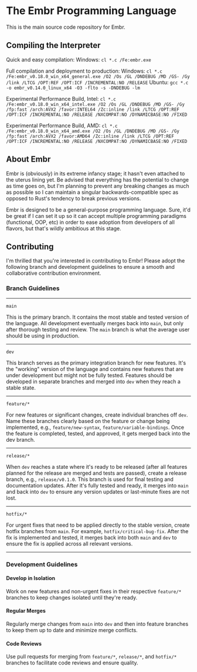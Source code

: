 # The Embr Programming Language

This is the main source code repository for Embr.

## Compiling the Interpreter

Quick and easy compilation:
Windows: `cl *.c /Fe:embr.exe`

Full compilation and deployment to production:
Windows: `cl *.c /Fe:embr_v0.18.0_win_x64_general.exe /O2 /Os /GL /DNDEBUG /MD /GS- /Gy /link /LTCG /OPT:REF /OPT:ICF /INCREMENTAL:NO /RELEASE`
Ubuntu: `gcc *.c -o embr_v0.14.0_linux_x64 -O3 -flto -s -DNDEBUG -lm`

Experimental Performance Build, Intel: `cl *.c /Fe:embr_v0.18.0_win_x64_intel.exe /O2 /Os /GL /DNDEBUG /MD /GS- /Gy /fp:fast /arch:AVX2 /favor:INTEL64 /Zc:inline /link /LTCG /OPT:REF /OPT:ICF /INCREMENTAL:NO /RELEASE /NXCOMPAT:NO /DYNAMICBASE:NO /FIXED`

Experimental Performance Build, AMD: `cl *.c /Fe:embr_v0.18.0_win_x64_amd.exe /O2 /Os /GL /DNDEBUG /MD /GS- /Gy /fp:fast /arch:AVX2 /favor:AMD64 /Zc:inline /link /LTCG /OPT:REF /OPT:ICF /INCREMENTAL:NO /RELEASE /NXCOMPAT:NO /DYNAMICBASE:NO /FIXED`

## About Embr

Embr is (obviously) in its extreme infancy stage; it hasn't even attached to the uterus lining yet. Be advised that everything has the potential to change as time goes on, but I'm planning to prevent any breaking changes as much as possible so I can maintain a singular backwards-compatible spec as opposed to Rust's tendency to break previous versions.

Embr is designed to be a general-purpose programming language. Sure, it'd be great if I can set it up so it can accept multiple programming paradigms (functional, OOP, etc) in order to ease adoption from developers of all flavors, but that's wildly ambitious at this stage.

## Contributing
I'm thrilled that you're interested in contributing to Embr! Please adopt the following branch and development guidelines to ensure a smooth and collaborative contribution environment.

### Branch Guidelines

***

`main`

This is the primary branch. It contains the most stable and tested version of the language. All development eventually merges back into `main`, but only after thorough testing and review. The `main` branch is what the average user should be using in production.

***

`dev`

This branch serves as the primary integration branch for new features. It's the "working" version of the language and contains new features that are under development but might not be fully tested. Features should be developed in separate branches and merged into `dev` when they reach a stable state.

***

`feature/*`

For new features or significant changes, create individual branches off `dev`. Name these branches clearly based on the feature or change being implemented, e.g., `feature/new-syntax`, `feature/variable-bindings`. Once the feature is completed, tested, and approved, it gets merged back into the dev branch.

***

`release/*`

When `dev` reaches a state where it's ready to be released (after all features planned for the release are merged and tests are passed), create a release branch, e.g., `release/v0.1.0`. This branch is used for final testing and documentation updates. After it's fully tested and ready, it merges into `main` and back into `dev` to ensure any version updates or last-minute fixes are not lost.

***

`hotfix/*`

For urgent fixes that need to be applied directly to the stable version, create hotfix branches from `main`. For example, `hotfix/critical-bug-fix`. After the fix is implemented and tested, it merges back into both `main` and `dev` to ensure the fix is applied across all relevant versions.

***

### Development Guidelines

#### Develop in Isolation

Work on new features and non-urgent fixes in their respective `feature/*` branches to keep changes isolated until they're ready.

#### Regular Merges

Regularly merge changes from `main` into `dev` and then into feature branches to keep them up to date and minimize merge conflicts.

#### Code Reviews

Use pull requests for merging from `feature/*`, `release/*`, and `hotfix/*` branches to facilitate code reviews and ensure quality.
